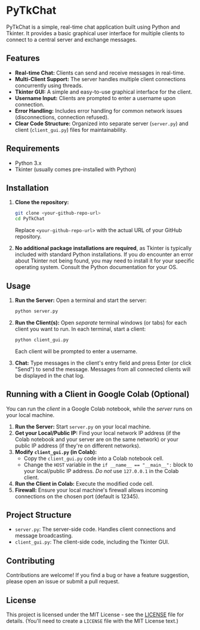 # PyTkChat

PyTkChat is a simple, real-time chat application built using Python and Tkinter. It provides a basic graphical user interface for multiple clients to connect to a central server and exchange messages.

## Features

*   **Real-time Chat:**  Clients can send and receive messages in real-time.
*   **Multi-Client Support:** The server handles multiple client connections concurrently using threads.
*   **Tkinter GUI:**  A simple and easy-to-use graphical interface for the client.
*   **Username Input:**  Clients are prompted to enter a username upon connection.
*   **Error Handling:**  Includes error handling for common network issues (disconnections, connection refused).
*   **Clear Code Structure:**  Organized into separate server (`server.py`) and client (`client_gui.py`) files for maintainability.

## Requirements

*   Python 3.x
*   Tkinter (usually comes pre-installed with Python)

## Installation

1.  **Clone the repository:**

    ```bash
    git clone <your-github-repo-url>
    cd PyTkChat
    ```
    Replace `<your-github-repo-url>` with the actual URL of your GitHub repository.

2.  **No additional package installations are required**, as Tkinter is typically included with standard Python installations. If you *do* encounter an error about Tkinter not being found, you may need to install it for your specific operating system. Consult the Python documentation for your OS.

## Usage

1.  **Run the Server:**  Open a terminal and start the server:

    ```bash
    python server.py
    ```

2.  **Run the Client(s):** Open *separate* terminal windows (or tabs) for each client you want to run. In each terminal, start a client:

    ```bash
    python client_gui.py
    ```

    Each client will be prompted to enter a username.

3.  **Chat:** Type messages in the client's entry field and press Enter (or click "Send") to send the message. Messages from all connected clients will be displayed in the chat log.

## Running with a Client in Google Colab (Optional)

You can run the *client* in a Google Colab notebook, while the *server* runs on your local machine.

1.  **Run the Server:** Start `server.py` on your local machine.
2.  **Get your Local/Public IP:**  Find your local network IP address (if the Colab notebook and your server are on the same network) or your public IP address (if they're on different networks).
3.  **Modify `client_gui.py` (in Colab):**
    *   Copy the `client_gui.py` code into a Colab notebook cell.
    *   Change the `HOST` variable in the `if __name__ == "__main__":` block to your local/public IP address.  *Do not* use `127.0.0.1` in the Colab client.
4.  **Run the Client in Colab:** Execute the modified code cell.
5.  **Firewall:** Ensure your local machine's firewall allows incoming connections on the chosen port (default is 12345).

## Project Structure

*   `server.py`:  The server-side code.  Handles client connections and message broadcasting.
*   `client_gui.py`: The client-side code, including the Tkinter GUI.

## Contributing

Contributions are welcome!  If you find a bug or have a feature suggestion, please open an issue or submit a pull request.

## License

This project is licensed under the MIT License - see the [LICENSE](LICENSE) file for details. (You'll need to create a `LICENSE` file with the MIT License text.)
